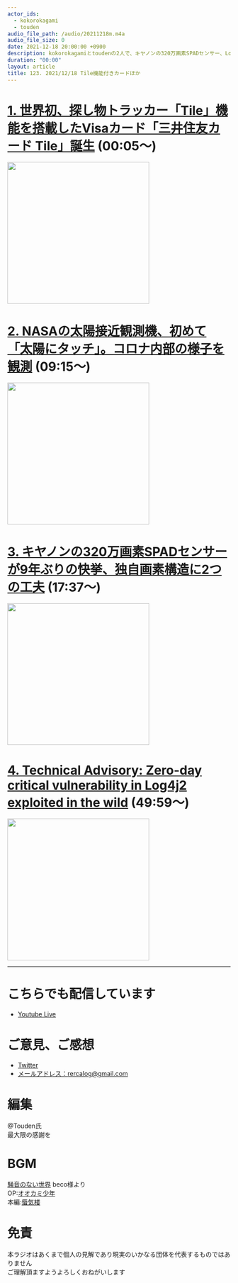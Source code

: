 ```yaml
---
actor_ids:
  - kokorokagami
  - touden
audio_file_path: /audio/20211218m.m4a
audio_file_size: 0
date: 2021-12-18 20:00:00 +0900
description: kokorokagamiとtoudenの2人で、キヤノンの320万画素SPADセンサー、Log4j2脆弱性 などについて話しました。
duration: "00:00"
layout: article
title: 123. 2021/12/18 Tile機能付きカードほか
---
```


# [1. 世界初、探し物トラッカー「Tile」機能を搭載したVisaカード「三井住友カード Tile」誕生](https://prtimes.jp/main/html/rd/p/000000140.000032321.html) (00:05～)

[<img src="https://www.e-earphone.jp/_image/productimage/18582/18582_22855.jpg" width="320dp">](https://prtimes.jp/main/html/rd/p/000000140.000032321.html)  

# [2. NASAの太陽接近観測機、初めて「太陽にタッチ」。コロナ内部の様子を観測](https://japanese.engadget.com/parker-solar-probe-enters-the-solar-atmosphere-001547561.html) (09:15～)

[<img src="https://s.yimg.com/os/creatr-uploaded-images/2021-12/e59bbd50-5e01-11ec-b9ff-ada4b70c3554" width="320dp">](https://japanese.engadget.com/parker-solar-probe-enters-the-solar-atmosphere-001547561.html)  

# [3. キヤノンの320万画素SPADセンサーが9年ぶりの快挙、独自画素構造に2つの工夫](https://monoist.itmedia.co.jp/mn/articles/2112/16/news063.html) (17:37～)

[<img src="https://image.itmedia.co.jp/mn/articles/2112/16/sp_211216canon_05.jpg" width="320dp">](https://monoist.itmedia.co.jp/mn/articles/2112/16/news063.html)  

# [4. Technical Advisory: Zero-day critical vulnerability in Log4j2 exploited in the wild](https://businessinsights.bitdefender.com/technical-advisory-zero-day-critical-vulnerability-in-log4j2-exploited-in-the-wild) (49:59～)

[<img src="https://businessinsights.bitdefender.com/hs-fs/hubfs/1-2.png?width=936&name=1-2.png" width="320dp">](https://businessinsights.bitdefender.com/technical-advisory-zero-day-critical-vulnerability-in-log4j2-exploited-in-the-wild)  


___

# こちらでも配信しています
- [Youtube Live](https://www.youtube.com/channel/UCD1zo-WnyFdE5w0pqvKblkA)

# ご意見、ご感想
- [Twitter](https://twitter.com/recalog1)
- [メールアドレス：rercalog@gmail.com](rercalog@gmail.com)

# 編集

@Touden氏  
最大限の感謝を  

# BGM

[騒音のない世界](http://noiselessworld.net/) beco様より  
OP:[オオカミ少年](https://soundcloud.com/baron1_3/wolfboy)  
本編:[蜃気楼](https://soundcloud.com/baron1_3/shinkirou)  

# 免責

本ラジオはあくまで個人の見解であり現実のいかなる団体を代表するものではありません  
ご理解頂ますようよろしくおねがいします  
